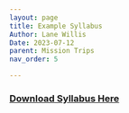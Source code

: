 ```yaml
---
layout: page
title: Example Syllabus
Author: Lane Willis
Date: 2023-07-12
parent: Mission Trips
nav_order: 5

---
```


### [Download Syllabus Here](/missions-center/files/Mission%20Trip%20Syllabus%20Template.pdf)